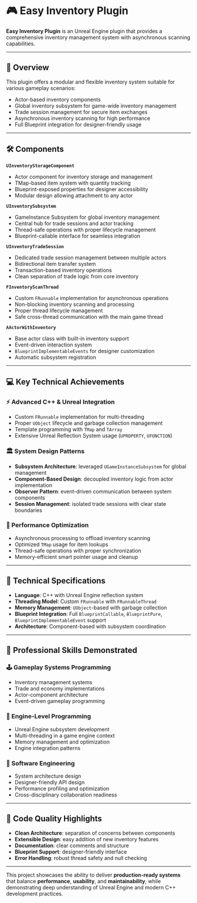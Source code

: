 # 🎮 Easy Inventory Plugin

**Easy Inventory Plugin** is an Unreal Engine plugin that provides a comprehensive inventory management system with asynchronous scanning capabilities.

---

## 🧩 Overview

This plugin offers a modular and flexible inventory system suitable for various gameplay scenarios:

- Actor-based inventory components  
- Global inventory subsystem for game-wide inventory management  
- Trade session management for secure item exchanges  
- Asynchronous inventory scanning for high performance  
- Full Blueprint integration for designer-friendly usage  

---

## 🛠️ Components

**`UInventoryStorageComponent`**  
- Actor component for inventory storage and management  
- TMap-based item system with quantity tracking  
- Blueprint-exposed properties for designer accessibility  
- Modular design allowing attachment to any actor  

**`UInventorySubsystem`**  
- GameInstance Subsystem for global inventory management  
- Central hub for trade sessions and actor tracking  
- Thread-safe operations with proper lifecycle management  
- Blueprint-callable interface for seamless integration  

**`UInventoryTradeSession`**  
- Dedicated trade session management between multiple actors  
- Bidirectional item transfer system  
- Transaction-based inventory operations  
- Clean separation of trade logic from core inventory  

**`FInventoryScanThread`**  
- Custom `FRunnable` implementation for asynchronous operations  
- Non-blocking inventory scanning and processing  
- Proper thread lifecycle management  
- Safe cross-thread communication with the main game thread  

**`AActorWithInventory`**  
- Base actor class with built-in inventory support  
- Event-driven interaction system  
- `BlueprintImplementableEvents` for designer customization  
- Automatic subsystem registration  

---

## 💻 Key Technical Achievements

### ⚡ Advanced C++ & Unreal Integration
- Custom `FRunnable` implementation for multi-threading  
- Proper `UObject` lifecycle and garbage collection management  
- Template programming with `TMap` and `TArray`  
- Extensive Unreal Reflection System usage (`UPROPERTY`, `UFUNCTION`)  

### 🏛️ System Design Patterns
- **Subsystem Architecture**: leveraged `UGameInstanceSubsystem` for global management  
- **Component-Based Design**: decoupled inventory logic from actor implementation  
- **Observer Pattern**: event-driven communication between system components  
- **Session Management**: isolated trade sessions with clear state boundaries  

### 🚀 Performance Optimization
- Asynchronous processing to offload inventory scanning  
- Optimized `TMap` usage for item lookups  
- Thread-safe operations with proper synchronization  
- Memory-efficient smart pointer usage and cleanup  

---

## 🔧 Technical Specifications

- **Language**: C++ with Unreal Engine reflection system  
- **Threading Model**: Custom `FRunnable` with `FRunnableThread`  
- **Memory Management**: `UObject`-based with garbage collection  
- **Blueprint Integration**: Full `BlueprintCallable`, `BlueprintPure`, `BlueprintImplementableEvent` support  
- **Architecture**: Component-based with subsystem coordination  

---

## 🎯 Professional Skills Demonstrated

### 🕹️ Gameplay Systems Programming
- Inventory management systems  
- Trade and economy implementations  
- Actor-component architecture  
- Event-driven gameplay programming  

### 🔧 Engine-Level Programming
- Unreal Engine subsystem development  
- Multi-threading in a game engine context  
- Memory management and optimization  
- Engine integration patterns  

### 💼 Software Engineering
- System architecture design  
- Designer-friendly API design  
- Performance profiling and optimization  
- Cross-disciplinary collaboration readiness  

---

## 📁 Code Quality Highlights
- **Clean Architecture**: separation of concerns between components  
- **Extensible Design**: easy addition of new inventory features  
- **Documentation**: clear comments and structure  
- **Blueprint Support**: designer-friendly interface  
- **Error Handling**: robust thread safety and null checking  

---

This project showcases the ability to deliver **production-ready systems** that balance **performance**, **usability**, and **maintainability**, while demonstrating deep understanding of Unreal Engine and modern C++ development practices.
